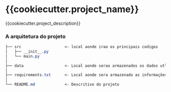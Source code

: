 # {{cookiecutter.project_name}}

{{cookiecutter.project_description}}

### A arquitetura do projeto
```css
├── src                   <- local aonde irao os principais codigos
│   ├── __init__.py
│   └── main.py
│
├── data                  <- Local aonde serao armazenados os dados utlizados ou gerados
│
├── requirements.txt      <- Local aonde sera armazenado as informações de bibliotecas utlizadas
│
└── README.md             <- Descritivo do projeto
```
